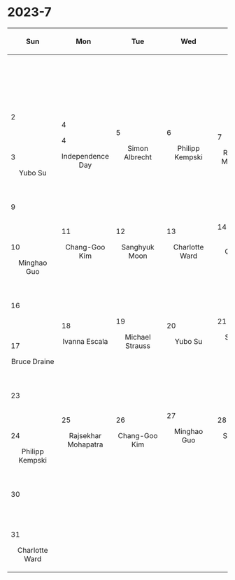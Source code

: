 # 2023-7

|<div style='max-width:100px;width:100px'><p>Sun</p></div>|<div style='max-width:100px;width:100px'><p>Mon</p></div>|<div style='max-width:100px;width:100px'><p>Tue</p></div>|<div style='max-width:100px;width:100px'><p>Wed</p></div>|<div style='max-width:100px;width:100px'><p>Thu</p></div>|<div style='max-width:100px;width:100px'><p>Fri</p></div>|<div style='max-width:100px;width:100px'><p>Sat</p></div>|
|:-:|:-:|:-:|:-:|:-:|:-:|:-:|
|<p><br/><br/></p> |<p><br/><br/></p> |<p><br/><br/></p> |<p><br/><br/></p> |<p><br/><br/></p> |<p><br/><br/></p> |<p align='left'>1</p><p><br/><br/></p>
|<p align='left'>2</p><p><br/><br/></p><p align='left'>3</p><p>Yubo Su<br/><br/></p>|<p align='left'>4</p><p align='left'>4</p><p>Independence Day</p><br/>|<p align='left'>5</p><p>Simon Albrecht<br/><br/></p>|<p align='left'>6</p><p>Philipp Kempski<br/><br/></p>|<p align='left'>7</p><p>Rajsekhar<br/> Mohapatra</p>|<p align='left'>8</p><p><br/><br/></p>
|<p align='left'>9</p><p><br/><br/></p><p align='left'>10</p><p>Minghao Guo<br/><br/></p>|<p align='left'>11</p><p>Chang-Goo<br/> Kim</p>|<p align='left'>12</p><p>Sanghyuk<br/> Moon</p>|<p align='left'>13</p><p>Charlotte<br/> Ward</p>|<p align='left'>14</p><p>Eliot Quataert<br/><br/></p>|<p align='left'>15</p><p><br/><br/></p>
|<p align='left'>16</p><p><br/><br/></p><p align='left'>17</p><p>Bruce Draine<br/><br/></p>|<p align='left'>18</p><p>Ivanna Escala<br/><br/></p>|<p align='left'>19</p><p>Michael Strauss<br/><br/></p>|<p align='left'>20</p><p>Yubo Su<br/><br/></p>|<p align='left'>21</p><p>Shaunak Modak<br/><br/></p>|<p align='left'>22</p><p><br/><br/></p>
|<p align='left'>23</p><p><br/><br/></p><p align='left'>24</p><p>Philipp Kempski<br/><br/></p>|<p align='left'>25</p><p>Rajsekhar<br/> Mohapatra</p>|<p align='left'>26</p><p>Chang-Goo<br/> Kim</p>|<p align='left'>27</p><p>Minghao Guo<br/><br/></p>|<p align='left'>28</p><p>Sanghyuk<br/> Moon</p>|<p align='left'>29</p><p><br/><br/></p>
|<p align='left'>30</p><p><br/><br/></p><p align='left'>31</p><p>Charlotte<br/> Ward</p>|<p><br/><br/></p> |<p><br/><br/></p> |<p><br/><br/></p> |<p><br/><br/></p> |<p><br/><br/></p> |
